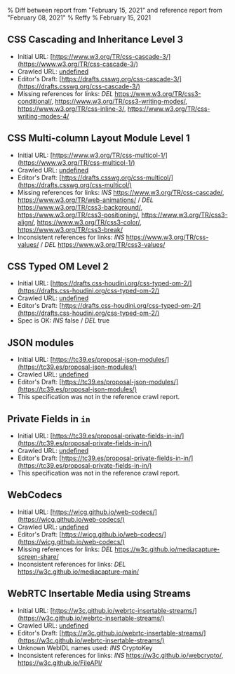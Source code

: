% Diff between report from "February 15, 2021" and reference report from "February 08, 2021"
% Reffy
% February 15, 2021

## CSS Cascading and Inheritance Level 3

- Initial URL: [https://www.w3.org/TR/css-cascade-3/](https://www.w3.org/TR/css-cascade-3/)
- Crawled URL: [undefined](undefined)
- Editor's Draft: [https://drafts.csswg.org/css-cascade-3/](https://drafts.csswg.org/css-cascade-3/)
- Missing references for links: *DEL* https://www.w3.org/TR/css3-conditional/, https://www.w3.org/TR/css3-writing-modes/, https://www.w3.org/TR/css-inline-3/, https://www.w3.org/TR/css-writing-modes-4/


## CSS Multi-column Layout Module Level 1

- Initial URL: [https://www.w3.org/TR/css-multicol-1/](https://www.w3.org/TR/css-multicol-1/)
- Crawled URL: [undefined](undefined)
- Editor's Draft: [https://drafts.csswg.org/css-multicol/](https://drafts.csswg.org/css-multicol/)
- Missing references for links: *INS* https://www.w3.org/TR/css-cascade/, https://www.w3.org/TR/web-animations/ / *DEL* https://www.w3.org/TR/css3-background/, https://www.w3.org/TR/css3-positioning/, https://www.w3.org/TR/css3-align/, https://www.w3.org/TR/css3-color/, https://www.w3.org/TR/css3-break/
- Inconsistent references for links: *INS* https://www.w3.org/TR/css-values/ / *DEL* https://www.w3.org/TR/css3-values/


## CSS Typed OM Level 2

- Initial URL: [https://drafts.css-houdini.org/css-typed-om-2/](https://drafts.css-houdini.org/css-typed-om-2/)
- Crawled URL: [undefined](undefined)
- Editor's Draft: [https://drafts.css-houdini.org/css-typed-om-2/](https://drafts.css-houdini.org/css-typed-om-2/)
- Spec is OK: *INS* false / *DEL* true


## JSON modules

- Initial URL: [https://tc39.es/proposal-json-modules/](https://tc39.es/proposal-json-modules/)
- Crawled URL: [undefined](undefined)
- Editor's Draft: [https://tc39.es/proposal-json-modules/](https://tc39.es/proposal-json-modules/)
- This specification was not in the reference crawl report.


## Private Fields in `in`

- Initial URL: [https://tc39.es/proposal-private-fields-in-in/](https://tc39.es/proposal-private-fields-in-in/)
- Crawled URL: [undefined](undefined)
- Editor's Draft: [https://tc39.es/proposal-private-fields-in-in/](https://tc39.es/proposal-private-fields-in-in/)
- This specification was not in the reference crawl report.


## WebCodecs

- Initial URL: [https://wicg.github.io/web-codecs/](https://wicg.github.io/web-codecs/)
- Crawled URL: [undefined](undefined)
- Editor's Draft: [https://wicg.github.io/web-codecs/](https://wicg.github.io/web-codecs/)
- Missing references for links: *DEL* https://w3c.github.io/mediacapture-screen-share/
- Inconsistent references for links: *DEL* https://w3c.github.io/mediacapture-main/


## WebRTC Insertable Media using Streams

- Initial URL: [https://w3c.github.io/webrtc-insertable-streams/](https://w3c.github.io/webrtc-insertable-streams/)
- Crawled URL: [undefined](undefined)
- Editor's Draft: [https://w3c.github.io/webrtc-insertable-streams/](https://w3c.github.io/webrtc-insertable-streams/)
- Unknown WebIDL names used: *INS* CryptoKey
- Inconsistent references for links: *INS* https://w3c.github.io/webcrypto/, https://w3c.github.io/FileAPI/


